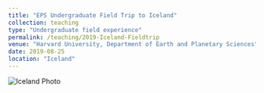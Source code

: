 ```yaml
---
title: "EPS Undergraduate Field Trip to Iceland"
collection: teaching
type: "Undergraduate field experience"
permalink: /teaching/2019-Iceland-Fieldtrip
venue: "Harvard University, Department of Earth and Planetary Sciences"
date: 2019-08-25
location: "Iceland"
---
```


![Iceland Photo](https://bradlipovsky.github.io/images/IcelandPhoto.jpg)
